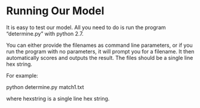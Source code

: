 # Running Our Model

It is easy to test our model.  All you need to do is run the program “determine.py” with python 2.7.  

You can either provide the filenames as command line parameters, or if you run the program with no parameters, it will prompt you for a filename. It then automatically scores and outputs the result. The files should be a single line hex string.

For example:

python determine.py match1.txt

where hexstring is a single line hex string.
